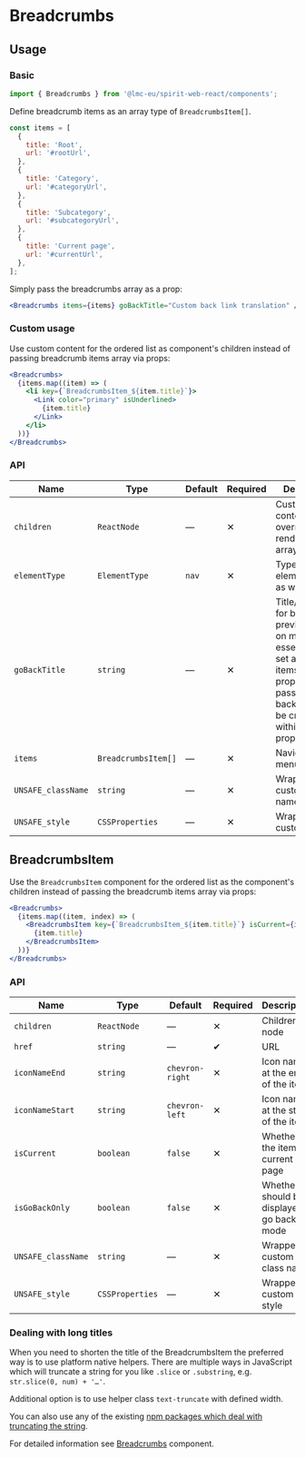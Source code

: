 # Breadcrumbs

## Usage

### Basic

```jsx
import { Breadcrumbs } from '@lmc-eu/spirit-web-react/components';
```

Define breadcrumb items as an array type of `BreadcrumbsItem[]`.

```jsx
const items = [
  {
    title: 'Root',
    url: '#rootUrl',
  },
  {
    title: 'Category',
    url: '#categoryUrl',
  },
  {
    title: 'Subcategory',
    url: '#subcategoryUrl',
  },
  {
    title: 'Current page',
    url: '#currentUrl',
  },
];
```

Simply pass the breadcrumbs array as a prop:

```jsx
<Breadcrumbs items={items} goBackTitle="Custom back link translation" />
```

### Custom usage

Use custom content for the ordered list as component's children instead of passing breadcrumb items array via props:

```jsx
<Breadcrumbs>
  {items.map((item) => (
    <li key={`BreadcrumbsItem_${item.title}`}>
      <Link color="primary" isUnderlined>
        {item.title}
      </Link>
    </li>
  ))}
</Breadcrumbs>
```

### API

| Name               | Type                | Default | Required | Description                                                                                                                                                                                      |
| ------------------ | ------------------- | ------- | -------- | ------------------------------------------------------------------------------------------------------------------------------------------------------------------------------------------------ |
| `children`         | `ReactNode`         | —       | ✕        | Custom content to override items rendering from array                                                                                                                                            |
| `elementType`      | `ElementType`       | `nav`   | ✕        | Type of element used as wrapper                                                                                                                                                                  |
| `goBackTitle`      | `string`            | —       | ✕        | Title/translation for back link to previous page on mobile. It's essential to be set along with items. If items property is not passed, the back link is to be created within children property. |
| `items`            | `BreadcrumbsItem[]` | —       | ✕        | Navigation menu items                                                                                                                                                                            |
| `UNSAFE_className` | `string`            | —       | ✕        | Wrapper custom class name                                                                                                                                                                        |
| `UNSAFE_style`     | `CSSProperties`     | —       | ✕        | Wrapper custom style                                                                                                                                                                             |

## BreadcrumbsItem

Use the `BreadcrumbsItem` component for the ordered list as the component's children instead of passing the breadcrumb items array via props:

```jsx
<Breadcrumbs>
  {items.map((item, index) => (
    <BreadcrumbsItem key={`BreadcrumbsItem_${item.title}`} isCurrent={items.length === index - 1} href={item.url}>
      {item.title}
    </BreadcrumbsItem>
  ))}
</Breadcrumbs>
```

### API

| Name               | Type            | Default         | Required | Description                                 |
| ------------------ | --------------- | --------------- | -------- | ------------------------------------------- |
| `children`         | `ReactNode`     | —               | ✕        | Children node                               |
| `href`             | `string`        | —               | ✔        | URL                                         |
| `iconNameEnd`      | `string`        | `chevron-right` | ✕        | Icon name at the end of the item            |
| `iconNameStart`    | `string`        | `chevron-left`  | ✕        | Icon name at the start of the item          |
| `isCurrent`        | `boolean`       | `false`         | ✕        | Whether is the item the current page        |
| `isGoBackOnly`     | `boolean`       | `false`         | ✕        | Whether should be displayed in go back mode |
| `UNSAFE_className` | `string`        | —               | ✕        | Wrapper custom class name                   |
| `UNSAFE_style`     | `CSSProperties` | —               | ✕        | Wrapper custom style                        |

### Dealing with long titles

When you need to shorten the title of the BreadcrumbsItem the preferred way is to use platform native helpers.
There are multiple ways in JavaScript which will truncate a string for you like `.slice` or `.substring`, e.g. `str.slice(0, num) + '…'`.

Additional option is to use helper class `text-truncate` with defined width.

You can also use any of the existing [npm packages which deal with truncating the string][truncate-npm-search].

For detailed information see [Breadcrumbs][breadcrumbs] component.

[truncate-npm-search]: https://www.npmjs.com/search?q=truncate
[breadcrumbs]: https://github.com/lmc-eu/spirit-design-system/blob/main/packages/web/src/scss/components/Breadcrumbs/README.md
